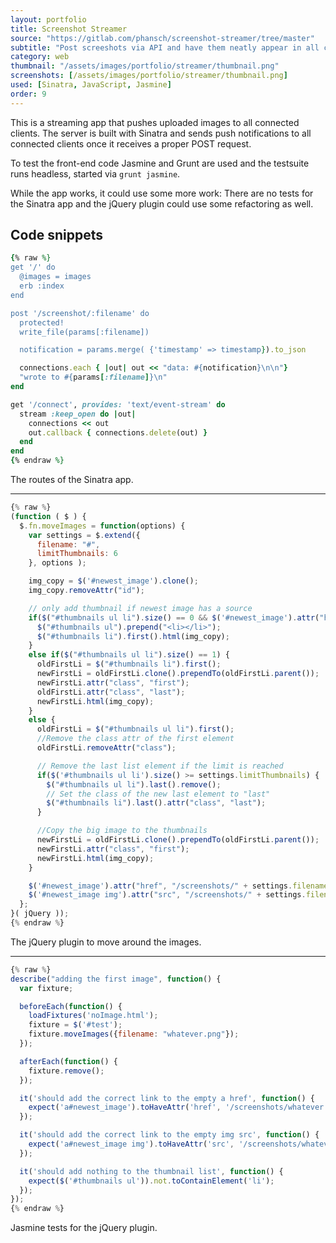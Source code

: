 ```yaml
---
layout: portfolio
title: Screenshot Streamer
source: "https://gitlab.com/phansch/screenshot-streamer/tree/master"
subtitle: "Post screeshots via API and have them neatly appear in all clients without reloading"
category: web
thumbnail: "/assets/images/portfolio/streamer/thumbnail.png"
screenshots: [/assets/images/portfolio/streamer/thumbnail.png]
used: [Sinatra, JavaScript, Jasmine]
order: 9
---
```


This is a streaming app that pushes uploaded images to all connected clients.
The server is built with Sinatra and sends push notifications to all connected clients once it receives a proper POST request.

To test the front-end code Jasmine and Grunt are used and the testsuite runs headless, started via `grunt jasmine`.

While the app works, it could use some more work: There are no tests for the Sinatra app and the jQuery plugin could use some refactoring as well.

<a id="snippets" class="anchor"></a>

## Code snippets

```ruby
{% raw %}
get '/' do
  @images = images
  erb :index
end

post '/screenshot/:filename' do
  protected!
  write_file(params[:filename])

  notification = params.merge( {'timestamp' => timestamp}).to_json

  connections.each { |out| out << "data: #{notification}\n\n"}
  "wrote to #{params[:filename]}\n"
end

get '/connect', provides: 'text/event-stream' do
  stream :keep_open do |out|
    connections << out
    out.callback { connections.delete(out) }
  end
end
{% endraw %}
```
<span class="glyphicon glyphicon-chevron-right"></span> The routes of the Sinatra app.

---

```js
{% raw %}
(function ( $ ) {
  $.fn.moveImages = function(options) {
    var settings = $.extend({
      filename: "#",
      limitThumbnails: 6
    }, options );

    img_copy = $('#newest_image').clone();
    img_copy.removeAttr("id");

    // only add thumbnail if newest image has a source
    if($("#thumbnails ul li").size() == 0 && $('#newest_image').attr("href")) {
      $("#thumbnails ul").prepend("<li></li>");
      $("#thumbnails li").first().html(img_copy);
    }
    else if($("#thumbnails ul li").size() == 1) {
      oldFirstLi = $("#thumbnails li").first();
      newFirstLi = oldFirstLi.clone().prependTo(oldFirstLi.parent());
      newFirstLi.attr("class", "first");
      oldFirstLi.attr("class", "last");
      newFirstLi.html(img_copy);
    }
    else {
      oldFirstLi = $("#thumbnails ul li").first();
      //Remove the class attr of the first element
      oldFirstLi.removeAttr("class");

      // Remove the last list element if the limit is reached
      if($('#thumbnails ul li').size() >= settings.limitThumbnails) {
        $("#thumbnails ul li").last().remove();
        // Set the class of the new last element to "last"
        $("#thumbnails li").last().attr("class", "last");
      }

      //Copy the big image to the thumbnails
      newFirstLi = oldFirstLi.clone().prependTo(oldFirstLi.parent());
      newFirstLi.attr("class", "first");
      newFirstLi.html(img_copy);
    }

    $('#newest_image').attr("href", "/screenshots/" + settings.filename);
    $('#newest_image img').attr("src", "/screenshots/" + settings.filename);
  };
}( jQuery ));
{% endraw %}
```
<span class="glyphicon glyphicon-chevron-right"></span> The jQuery plugin to move around the images.

---

```js
{% raw %}
describe("adding the first image", function() {
  var fixture;

  beforeEach(function() {
    loadFixtures('noImage.html');
    fixture = $('#test');
    fixture.moveImages({filename: "whatever.png"});
  });

  afterEach(function() {
    fixture.remove();
  });

  it('should add the correct link to the empty a href', function() {
    expect('a#newest_image').toHaveAttr('href', '/screenshots/whatever.png');
  });

  it('should add the correct link to the empty img src', function() {
    expect('a#newest_image img').toHaveAttr('src', '/screenshots/whatever.png');
  });

  it('should add nothing to the thumbnail list', function() {
    expect($('#thumbnails ul')).not.toContainElement('li');
  });
});
{% endraw %}
```
<span class="glyphicon glyphicon-chevron-right"></span> Jasmine tests for the jQuery plugin.
